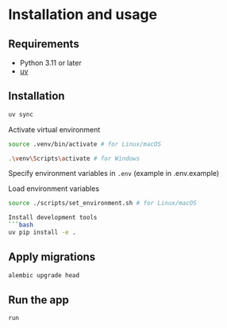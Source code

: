 # Installation and usage

## Requirements
- Python 3.11 or later
- [uv](https://docs.astral.sh/uv/getting-started/installation/)

## Installation


```bash
uv sync
```

Activate virtual environment
```bash
source .venv/bin/activate # for Linux/macOS
```
```bash
.\venv\Scripts\activate # for Windows
```

Specify environment variables in `.env` (example in .env.example)

Load environment variables
```bash
source ./scripts/set_environment.sh # for Linux/macOS

Install development tools
```bash
uv pip install -e .
```

## Apply migrations
```bash
alembic upgrade head
```

## Run the app
```bash
run
```